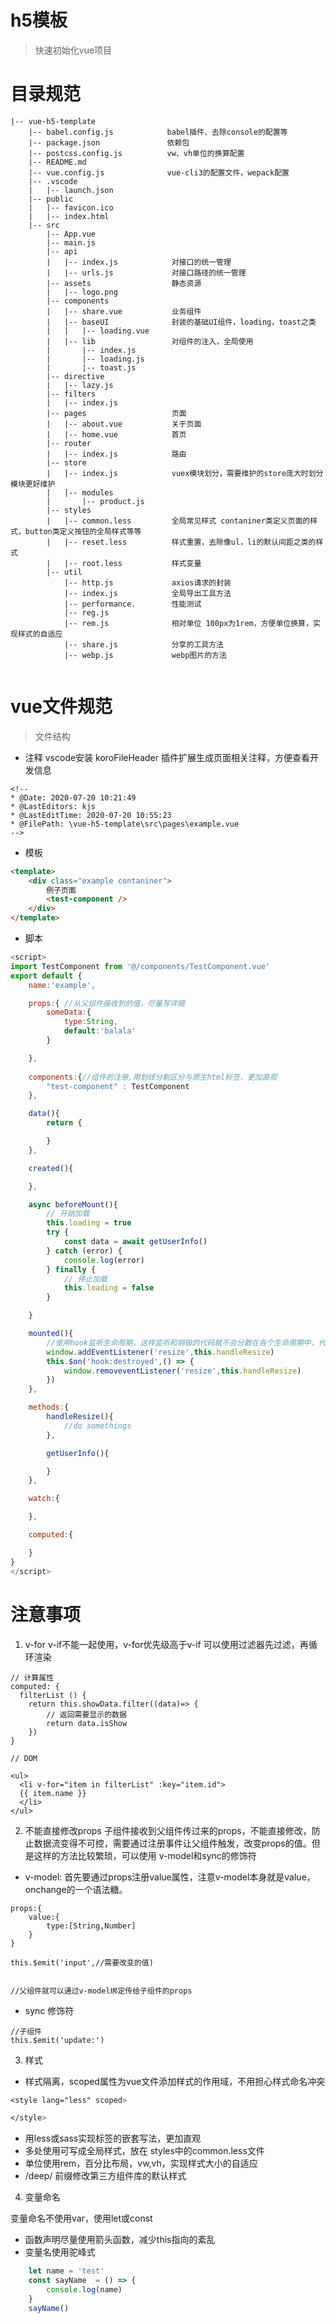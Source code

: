 <!--
 * @Date: 2020-07-14 14:34:09
 * @LastEditors: kjs
 * @LastEditTime: 2020-08-11 15:57:40
 * @FilePath: \vue-h5-template\README.md
--> 
# h5模板

>快速初始化vue项目


# 目录规范


```
|-- vue-h5-template
    |-- babel.config.js            babel插件、去除console的配置等
    |-- package.json               依赖包
    |-- postcss.config.js          vw、vh单位的换算配置
    |-- README.md
    |-- vue.config.js              vue-cli3的配置文件，wepack配置
    |-- .vscode
    |   |-- launch.json
    |-- public
    |   |-- favicon.ico
    |   |-- index.html
    |-- src
        |-- App.vue
        |-- main.js
        |-- api
        |   |-- index.js            对接口的统一管理
        |   |-- urls.js             对接口路径的统一管理
        |-- assets                  静态资源
        |   |-- logo.png
        |-- components
        |   |-- share.vue           业务组件
        |   |-- baseUI              封装的基础UI组件，loading，toast之类
        |   |   |-- loading.vue
        |   |-- lib                 对组件的注入，全局使用
        |       |-- index.js
        |       |-- loading.js
        |       |-- toast.js
        |-- directive
        |   |-- lazy.js
        |-- filters
        |   |-- index.js
        |-- pages                   页面
        |   |-- about.vue           关于页面
        |   |-- home.vue            首页
        |-- router                  
        |   |-- index.js            路由
        |-- store
        |   |-- index.js            vuex模块划分，需要维护的store庞大时划分模块更好维护
        |   |-- modules
        |       |-- product.js
        |-- styles
        |   |-- common.less         全局常见样式 contaniner类定义页面的样式，button类定义按钮的全局样式等等
        |   |-- reset.less          样式重置，去除像ul，li的默认间距之类的样式
        |   |-- root.less           样式变量
        |-- util
            |-- http.js             axios请求的封装
            |-- index.js            全局导出工具方法
            |-- performance.        性能测试
            |-- reg.js
            |-- rem.js              相对单位 100px为1rem，方便单位换算，实现样式的自适应
            |-- share.js            分享的工具方法
            |-- webp.js             webp图片的方法


```






# vue文件规范
>文件结构

- 注释 vscode安装 koroFileHeader 插件扩展生成页面相关注释，方便查看开发信息
```
<!--
* @Date: 2020-07-20 10:21:49
* @LastEditors: kjs
* @LastEditTime: 2020-07-20 10:55:23
* @FilePath: \vue-h5-template\src\pages\example.vue
--> 
```
- 模板
``` html
<template>
    <div class="example contaniner">
        例子页面
        <test-component />
    </div>
</template>
```
- 脚本

```js
<script>
import TestComponent from '@/components/TestComponent.vue'
export default {
    name:'example',

    props:{ //从父组件接收到的值，尽量写详细
        someData:{
            type:String,
            default:'balala'
        }

    },
    
    components:{//组件的注册,用划线分割区分与原生html标签，更加直观
        "test-component" : TestComponent
    },

    data(){
        return {

        }
    },

    created(){

    },

    async beforeMount(){
        // 开始加载
        this.loading = true
        try {
            const data = await getUserInfo()
        } catch (error) {
            console.log(error)
        } finally {
            // 停止加载
            this.loading = false
        }

    }

    mounted(){
        //使用hook监听生命周期，这样监听和销毁的代码就不会分散在各个生命周期中，代码可读性更高，更好维护
        window.addEventListener('resize',this.handleResize)
        this.$on('hook:destroyed',() => {
            window.removeventListener('resize',this.handleResize)
        })
    },

    methods:{
        handleResize(){
            //do somethings
        },

        getUserInfo(){

        }
    },

    watch:{

    },

    computed:{

    }
}
</script>

```

# 注意事项

1. v-for v-if不能一起使用，v-for优先级高于v-if
可以使用过滤器先过滤，再循环渲染
```
// 计算属性
computed: {
  filterList () {
    return this.showData.filter((data)=> {
        // 返回需要显示的数据
        return data.isShow
    })    
}
  
// DOM
  
<ul>
  <li v-for="item in filterList" :key="item.id">
  {{ item.name }}
  </li>
</ul>

```

2. 不能直接修改props
子组件接收到父组件传过来的props，不能直接修改，防止数据流变得不可控，需要通过注册事件让父组件触发，改变props的值。但是这样的方法比较繁琐，可以使用
v-model和sync的修饰符

- v-model: 
首先要通过props注册value属性，注意v-model本身就是value，onchange的一个语法糖。
```
props:{
    value:{
        type:[String,Number]
    }
}

this.$emit('input',//需要改变的值)


//父组件就可以通过v-model绑定传给子组件的props
```

- sync 修饰符
```
//子组件
this.$emit('update:')
```

3. 样式

- 样式隔离，scoped属性为vue文件添加样式的作用域，不用担心样式命名冲突
```css
<style lang="less" scoped>

</style>
```
- 用less或sass实现标签的嵌套写法，更加直观
- 多处使用可写成全局样式，放在 styles中的common.less文件
- 单位使用rem，百分比布局，vw,vh，实现样式大小的自适应
- /deep/ 前缀修改第三方组件库的默认样式

4. 变量命名

变量命名不使用var，使用let或const
- 函数声明尽量使用箭头函数，减少this指向的紊乱
- 变量名使用驼峰式
```js
    let name = 'test'
    const sayName  = () => {
        console.log(name)
    }
    sayName()
```